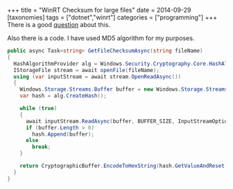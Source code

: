 +++
title = "WinRT Checksum for large files"
date = 2014-09-29
[taxonomies]
tags = ["dotnet","winrt"]
categories = ["programming"]
+++
There is a good [question](http://stackoverflow.com/questions/13534334/how-to-compute-hash-md5-or-sha-of-a-large-file-with-c-sharp-in-windows-store-a) about this.
<!-- more -->
Also there is a code. I have used MD5 algorithm for my purposes.
```cs
public async Task<string> GetFileChecksumAsync(string fileName)
{
  HashAlgorithmProvider alg = Windows.Security.Cryptography.Core.HashAlgorithmProvider.OpenAlgorithm(HashAlgorithmNames.Md5);
  IStorageFile stream = await openFile(fileName);
  using (var inputStream = await stream.OpenReadAsync())
  {
    Windows.Storage.Streams.Buffer buffer = new Windows.Storage.Streams.Buffer(BUFFER_SIZE);
    var hash = alg.CreateHash();

    while (true)
    {
      await inputStream.ReadAsync(buffer, BUFFER_SIZE, InputStreamOptions.None);
      if (buffer.Length > 0)
        hash.Append(buffer);
      else
        break;
    }

    return CryptographicBuffer.EncodeToHexString(hash.GetValueAndReset()).ToUpper();
  }
}
```